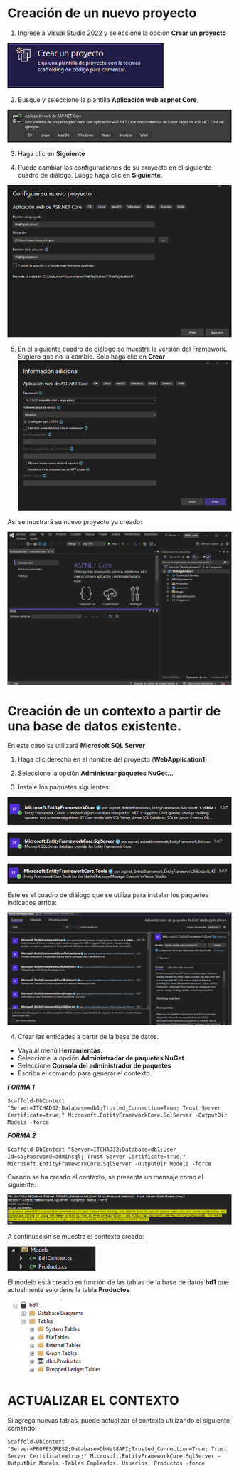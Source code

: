 
# Creación de un nuevo proyecto
1. Ingrese a Visual Studio 2022 y seleccione la opción **Crear un proyecto**  

![image](./img/crear_un_proyecto.png)  

2. Busque y seleccione la plantilla **Aplicación web aspnet Core**.  

![image](./img/aplicacion_web_aspnet_core.png)  

3. Haga clic en **Siguiente**  

4. Puede cambiar las configuraciones de su proyecto en el siguiente cuadro de diálogo. Luego haga clic en **Siguiente**.  

![image](./img/configure_su_nuevo_proyecto.png)  

5. En el siguiente cuadro de diálogo se muestra la versión del Framework. Sugiero que no la cambie. Solo haga clic en **Crear**  
![image](./img/informacion_adicional.png)  

Así se mostrará su nuevo proyecto ya creado:  

![image](./img/proyecto_creado.png)  

# Creación de un contexto a partir de una base de datos existente.

En este caso se utilizará **Microsoft SQL Server**

1. Haga clic derecho en el nombre del proyecto (**WebApplication1**)

2. Seleccione la opción **Administrar paquetes NuGet...**

3. Instale los paquetes siguientes:  

![image](./img/paquete1.png)  

![image](./img/paquete2.png)  

![image](./img/paquete3.png)  

Este es el cuadro de diálogo que se utiliza para instalar los paquetes indicados arriba:  

![image](./img/instalacion_paquetes.png)  

4. Crear las entidades a partir de la base de datos.

* Vaya al menú **Herramientas**.
* Seleccione la opción **Administrador de paquetes NuGet**
* Seleccione **Consola del administrador de paquetes**  
* Escriba el comando para generar el contexto. 

***FORMA 1***

```
Scaffold-DbContext "Server=ITCHAD32;Database=db1;Trusted_Connection=True; Trust Server Certificate=true;" Microsoft.EntityFrameworkCore.SqlServer -OutputDir Models -force
```

***FORMA 2***

```
Scaffold-DbContext "Server=ITCHAD32;Database=db1;User Id=sa;Password=adminsql; Trust Server Certificate=true;" Microsoft.EntityFrameworkCore.SqlServer -OutputDir Models -force
```

Cuando se ha creado el contexto, se presenta un mensaje como el siguiente:  

![image](./img/mensaje_satisfactorio.png)  

A continuación se muestra el contexto creado:  

![image](./img/contexto_creado.png)  

El modelo está creado en función de las tablas de la base de datos **bd1** que actualmente solo tiene la tabla **Productos**  

![image](./img/tablas_bd1.png)  

# ACTUALIZAR EL CONTEXTO

Si agrega nuevas tablas, puede actualizar el contexto utilizando el siguiente comando:  

```
Scaffold-DbContext "Server=PROFESORES2;Database=DbNet8API;Trusted_Connection=True; Trust Server Certificate=true;" Microsoft.EntityFrameworkCore.SqlServer -OutputDir Models -Tables Empleados, Usuarios, Productos -force
```